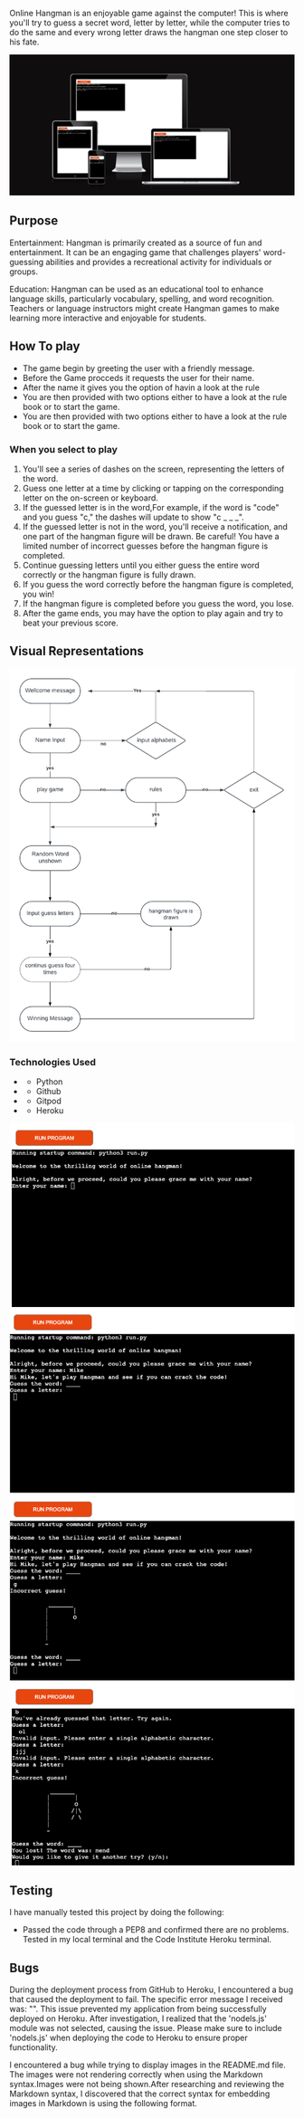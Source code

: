 Online Hangman is an enjoyable game against the computer! This is where you'll try to guess a secret word, letter by letter, while the computer tries to do the same and every wrong letter draws the  hangman one step closer to his fate. 
 
 ![Image One](assets/images/image_two.png)
 
 ## Purpose 
 
Entertainment: Hangman is primarily created as a source of fun and entertainment. It can be an engaging game that challenges players' word-guessing abilities and provides a recreational activity for individuals or groups.

Education: Hangman can be used as an educational tool to enhance language skills, particularly vocabulary, spelling, and word recognition. Teachers or language instructors might create Hangman games to make learning more interactive and enjoyable for students.
 
## How To play

* The game begin by greeting the user with a friendly message.
* Before the Game procceds it requests the user for their name.
* After the name it gives you the option of havin a look at the rule
* You are then provided with two options either to have a look at the rule book or  to start the game.
* You are then provided with two options either to have a look at the rule book or  to start the game.
### When you select to play 
1. You'll see a series of dashes on the screen, representing the letters of the word.
2. Guess one letter at a time by clicking or tapping on the corresponding letter on the on-screen or keyboard.
3. If the guessed letter is in the word,For example, if the word is "code" and you guess "c," the dashes will update to show "c _ _ _".
4. If the guessed letter is not in the word, you'll receive a notification, and one part of the hangman figure will be drawn. Be careful! You have a limited number of incorrect guesses before the hangman figure is completed.
6. Continue guessing letters until you either guess the entire word correctly or the hangman figure is fully drawn.
7. If you guess the word correctly before the hangman figure is completed, you win!
8. If the hangman figure is completed before you guess the word, you lose.
9. After the game ends, you may have the option to play again and try to beat your previous score.

   
## Visual Representations

![Image One](assets/images/image_one.png)

### Technologies Used
* * Python
* * Github
* * Gitpod
* * Heroku
 
  
![Image One](assets/images/image_three.png)
![Image One](assets/images/image_six.png)
![Image One](assets/images/image_five.png)
![Image One](assets/images/image_four.png)





 ## Testing

 
 I have manually tested this project by doing the following:
* Passed the code through a PEP8 and confirmed there are no problems.
Tested in my local terminal and the Code Institute Heroku terminal.

## Bugs

During the deployment process from GitHub to Heroku, I encountered a bug that caused the deployment to fail. The specific error message I received was: "<insert error message>". This issue prevented my application from being successfully deployed on Heroku.
After investigation, I realized that the 'nodels.js' module was not selected, causing the issue. Please make sure to include 'nodels.js' when deploying the code to Heroku to ensure proper functionality.

I encountered a bug while trying to display images in the README.md file. The images were not rendering correctly when using the Markdown syntax.Images were not being shown.After researching and reviewing the Markdown syntax, I discovered that the correct syntax for embedding images in Markdown is using the following format.


